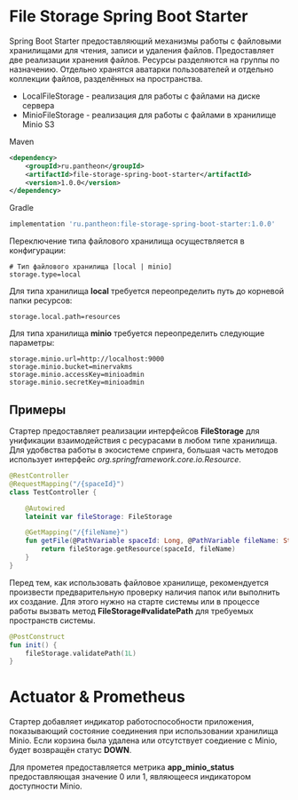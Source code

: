 # File Storage Spring Boot Starter

Spring Boot Starter предоставляющий механизмы работы с файловыми хранилищами для чтения, записи и удаления файлов. 
Предоставляет две реализации хранения файлов. Ресурсы разделяются на группы по назначению. Отдельно хранятся аватарки 
пользователей и отдельно коллекции файлов, разделённых на пространства.

* LocalFileStorage - реализация для работы с файлами на диске сервера
* MinioFileStorage - реализация для работы с файлами в хранилище Minio S3

Maven
```xml
<dependency>
    <groupId>ru.pantheon</groupId>
    <artifactId>file-storage-spring-boot-starter</artifactId>
    <version>1.0.0</version>
</dependency>
```

Gradle
```groovy
implementation 'ru.pantheon:file-storage-spring-boot-starter:1.0.0'
```

Переключение типа файлового хранилища осуществляется в конфигурации:
```properties
# Тип файлового хранилища [local | minio]
storage.type=local
```

Для типа хранилища **local** требуется переопределить путь до корневой папки ресурсов:
```properties
storage.local.path=resources
```

Для типа хранилища **minio** требуется переопределить следующие параметры:
```properties
storage.minio.url=http://localhost:9000
storage.minio.bucket=minervakms
storage.minio.accessKey=minioadmin
storage.minio.secretKey=minioadmin
```

## Примеры
Стартер предоставляет реализации интерфейсов **FileStorage** для унификации взаимодействия с ресурасами в любом типе 
хранилища. Для удобвства работы в экосистеме спринга, большая часть методов использует интерфейс 
*org.springframework.core.io.Resource*.

```kotlin
@RestController
@RequestMapping("/{spaceId}")
class TestController {

    @Autowired
    lateinit var fileStorage: FileStorage

    @GetMapping("/{fileName}")
    fun getFile(@PathVariable spaceId: Long, @PathVariable fileName: String): Resource {
        return fileStorage.getResource(spaceId, fileName)
    }
}
```

Перед тем, как использовать файловое хранилище, рекомендуется произвести предварительную проверку наличия папок или
выполнить их создание. Для этого нужно на старте системы или в процессе работы вызвать метод 
**FileStorage#validatePath** для требуемых пространств системы.
```kotlin
@PostConstruct
fun init() {
    fileStorage.validatePath(1L)
}
```

# Actuator & Prometheus
Стартер добавляет индикатор работоспособности приложения, показывающий состояние соединения при использовании хранилища 
Minio. Если корзина была удалена или отсутствует соедиение с Minio, будет возвращён статус **DOWN**.

Для прометея предоставляется метрика **app_minio_status** предоставляющая значение 0 или 1, являющееся 
индикатором доступности Minio.

